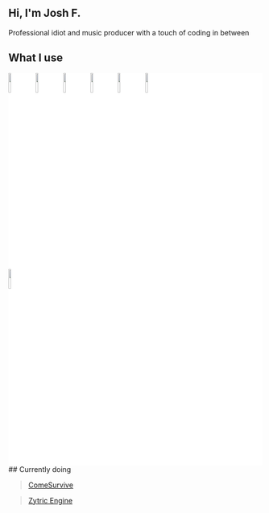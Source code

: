 ## Hi, I'm Josh F.
Professional idiot and music producer with a touch of coding in between

## What I use
<div style="background-color: white;">
<code><img width="10%"  src="https://cdn.jsdelivr.net/gh/devicons/devicon/icons/kotlin/kotlin-original-wordmark.svg"/></code>
<code><img width="10%"  src="https://cdn.jsdelivr.net/gh/devicons/devicon/icons/python/python-original-wordmark.svg"/></code>
<code><img width="10%"  src="https://cdn.jsdelivr.net/gh/devicons/devicon/icons/html5/html5-original-wordmark.svg"/></code>
<code><img width="10%"  src="https://cdn.jsdelivr.net/gh/devicons/devicon/icons/css3/css3-original-wordmark.svg"/></code>
<code><img width="10%"  src="https://cdn.jsdelivr.net/gh/devicons/devicon/icons/javascript/javascript-original.svg"/></code>
<code><img width="10%"  src="https://cdn.jsdelivr.net/gh/devicons/devicon/icons/bootstrap/bootstrap-plain-wordmark.svg"/></code>
<code><link rel="stylesheet" href="https://cdn.jsdelivr.net/gh/devicons/devicon@v2.15.1/devicon.min.css" width="10%">
</code>
<code><img width="10%"  src="https://cdn.jsdelivr.net/gh/devicons/devicon/icons/express/express-original.svg"/></code>
</div>
## Currently doing

> [ComeSurvive](https://discord.gg/comesurvive)

> [Zytric Engine](https://engine.zytric.studios)
